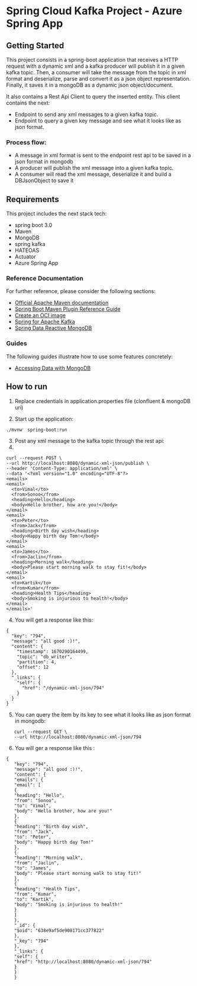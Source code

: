 # Spring Cloud Kafka Project - Azure Spring App


## Getting Started

This project consists in a spring-boot application that receives a HTTP request with a dynamic xml and a kafka producer will publish it in a given kafka topic. 
Then, a consumer will take the message from the topic in xml format and deserialize, parse and convert it as a json object representation.
Finally, it saves it in a mongoDB as a dynamic json object/document.

It also contains a Rest Api Client to query the inserted entity. This client contains the next:

- Endpoint to send any xml messages to a given kafka topic. 
- Endpoint to query a given key message and see what it looks like as json format.

### Process flow:
 
- A message in xml format is sent to the endpoint rest api to be saved in a json format in mongodb
- A producer will publish the xml message into a given kafka topic.
- A consumer will read the xml message, deserialize it and build a DBJsonObject to save it

## Requirements

This project includes the next stack tech:

* spring boot 3.0
* Maven
* MongoDB
* spring kafka
* HATEOAS
* Actuator
* Azure Spring App

### Reference Documentation
For further reference, please consider the following sections:

* [Official Apache Maven documentation](https://maven.apache.org/guides/index.html)
* [Spring Boot Maven Plugin Reference Guide](https://docs.spring.io/spring-boot/docs/3.0.0/maven-plugin/reference/html/)
* [Create an OCI image](https://docs.spring.io/spring-boot/docs/3.0.0/maven-plugin/reference/html/#build-image)
* [Spring for Apache Kafka](https://docs.spring.io/spring-boot/docs/3.0.0/reference/htmlsingle/#messaging.kafka)
* [Spring Data Reactive MongoDB](https://docs.spring.io/spring-boot/docs/3.0.0/reference/htmlsingle/#data.nosql.mongodb)

### Guides
The following guides illustrate how to use some features concretely:

* [Accessing Data with MongoDB](https://spring.io/guides/gs/accessing-data-mongodb/)

## How to run 

1. Replace credentials in application.properties file (clonfluent & mongoDB uri)

2. Start up the application:

```
./mvnw  spring-boot:run
```

3. Post any xml message to the kafka topic through the rest api:
4. 
```
curl --request POST \
--url http://localhost:8080/dynamic-xml-json/publish \
--header 'Content-Type: application/xml' \
--data '<?xml version="1.0" encoding="UTF-8"?>
<emails>  
<email>  
  <to>Vimal</to>  
  <from>Sonoo</from>  
  <heading>Hello</heading>  
  <body>Hello brother, how are you!</body>  
</email>  
<email>  
  <to>Peter</to>  
  <from>Jack</from>  
  <heading>Birth day wish</heading>  
  <body>Happy birth day Tom!</body>  
</email>  
<email>  
  <to>James</to>  
  <from>Jaclin</from>  
  <heading>Morning walk</heading>  
  <body>Please start morning walk to stay fit!</body>  
</email>  
<email>  
  <to>Kartik</to>  
  <from>Kumar</from>  
  <heading>Health Tips</heading>  
  <body>Smoking is injurious to health!</body>  
</email>  
</emails>'
```

4. You will get a response like this:
```
{
  "key": "794",
  "message": "all good :)!",
  "content": {
    "timestamp": 1670290164499,
    "topic": "db_writer",
    "partition": 4,
    "offset": 12
  },
  "_links": {
    "self": {
      "href": "/dynamic-xml-json/794"
    }
  }
}
```

5. You can query the item by its key to see what it looks like as json format in mongodb:

```
   curl --request GET \
   --url http://localhost:8080/dynamic-xml-json/794
```
 
6. You will ger a response like this :

``` 
{
   "key": "794",
   "message": "all good :)!",
   "content": {
   "emails": {
   "email": [
   {
   "heading": "Hello",
   "from": "Sonoo",
   "to": "Vimal",
   "body": "Hello brother, how are you!"
   },
   {
   "heading": "Birth day wish",
   "from": "Jack",
   "to": "Peter",
   "body": "Happy birth day Tom!"
   },
   {
   "heading": "Morning walk",
   "from": "Jaclin",
   "to": "James",
   "body": "Please start morning walk to stay fit!"
   },
   {
   "heading": "Health Tips",
   "from": "Kumar",
   "to": "Kartik",
   "body": "Smoking is injurious to health!"
   }
   ]
   },
   "_id": {
   "$oid": "638e9af5de908171cc377822"
   },
   "_key": "794"
   },
   "_links": {
   "self": {
   "href": "http://localhost:8080/dynamic-xml-json/794"
   }
   }
   }
```
